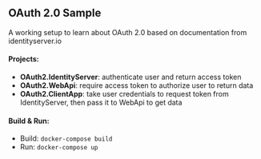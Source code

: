 ## OAuth 2.0 Sample

A working setup to learn about OAuth 2.0 based on documentation from identityserver.io

#### Projects:

- **OAuth2.IdentityServer**: authenticate user and return access token
- **OAuth2.WebApi**: require access token to authorize user to return data
- **OAuth2.ClientApp**: take user credentials to request token from IdentityServer, then pass it to WebApi to get data

#### Build & Run:

- Build: `docker-compose build`
- Run: `docker-compose up`
